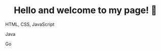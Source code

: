 <h1 align=center>Hello and welcome to my page! 🗿</h1>

<p align="center">
<p style="#82E0AA">HTML, CSS, JavaScript</p>
<p style="#F4D03F">Java</p>
<p style="#29BEB0">Go</p>
 
 
 <!-- <img src="https://github.com/HenrikRaakil/HenrikRaakil/blob/main/GitHub%20meme.gif" /> -->
</p>
